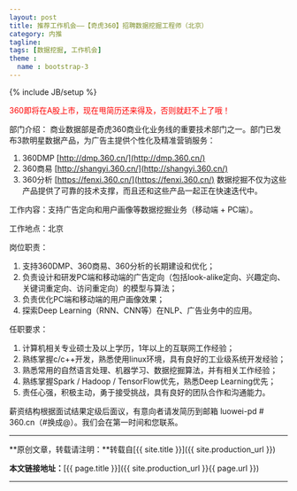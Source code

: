 ```yaml
---
layout: post
title: 推荐工作机会——【奇虎360】招聘数据挖掘工程师（北京） 
category: 内推
tagline: 
tags: [数据挖掘, 工作机会]
theme :
  name : bootstrap-3
---
```

{% include JB/setup %}

<font color='red'>360即将在A股上市，现在甩简历还来得及，否则就赶不上了哦！</font>

部门介绍：
商业数据部是奇虎360商业化业务线的重要技术部门之一。部门已发布3款明星数据产品，为广告主提供个性化及精准营销服务：
1. 360DMP [http://dmp.360.cn/](http://dmp.360.cn/)
2. 360商易 [http://shangyi.360.cn/](http://shangyi.360.cn/)
3. 360分析 [https://fenxi.360.cn/](https://fenxi.360.cn/)
数据挖掘不仅为这些产品提供了可靠的技术支撑，而且还和这些产品一起正在快速迭代中。

工作内容：支持广告定向和用户画像等数据挖掘业务（移动端 + PC端）。

工作地点：北京

岗位职责：
1. 支持360DMP、360商易、360分析的长期建设和优化；
2. 负责设计和研发PC端和移动端的广告定向（包括look-alike定向、兴趣定向、关键词重定向、访问重定向）的模型与算法；
3. 负责优化PC端和移动端的用户画像效果；
4. 探索Deep Learning（RNN、CNN等）在NLP、广告业务中的应用。

任职要求：
1. 计算机相关专业硕士及以上学历，1年以上的互联网工作经验；
2. 熟练掌握c/c++开发，熟悉使用linux环境，具有良好的工业级系统开发经验；
3. 熟悉常用的自然语言处理、机器学习、数据挖掘算法，并有相关工作经验；
4. 熟练掌握Spark / Hadoop / TensorFlow优先，熟悉Deep Learning优先；
5. 责任心强，积极主动，勇于接受挑战，具有良好的团队合作和沟通能力。

薪资结构根据面试结果定级后面议，有意向者请发简历到邮箱 luowei-pd # 360.cn（#换成@）。我们会在第一时间和您联系。

* * *

**原创文章，转载请注明：**转载自[{{ site.title }}]({{ site.production_url }})

**本文链接地址：**[{{ page.title }}]({{ site.production_url }}{{ page.url }})

* * *
